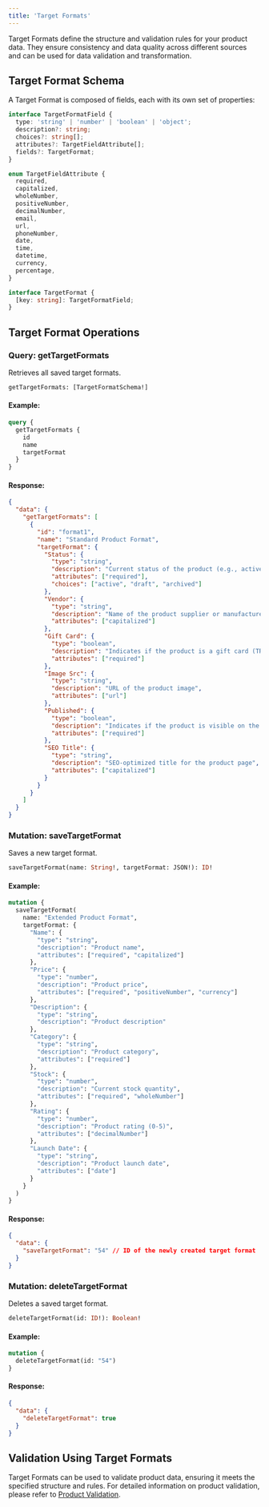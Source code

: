 ```yaml
---
title: 'Target Formats'
---
```


Target Formats define the structure and validation rules for your product data. They ensure consistency and data quality across different sources and can be used for data validation and transformation.

## Target Format Schema

A Target Format is composed of fields, each with its own set of properties:

```typescript
interface TargetFormatField {
  type: 'string' | 'number' | 'boolean' | 'object';
  description?: string;
  choices?: string[];
  attributes?: TargetFieldAttribute[];
  fields?: TargetFormat;
}

enum TargetFieldAttribute {
  required,
  capitalized,
  wholeNumber,
  positiveNumber,
  decimalNumber,
  email,
  url,
  phoneNumber,
  date,
  time,
  datetime,
  currency,
  percentage,
}

interface TargetFormat {
  [key: string]: TargetFormatField;
}
```

## Target Format Operations

### Query: getTargetFormats

Retrieves all saved target formats.

```graphql
getTargetFormats: [TargetFormatSchema!]
```

#### Example:
```graphql
query {
  getTargetFormats {
    id
    name
    targetFormat
  }
}
```

#### Response:
```json
{
  "data": {
    "getTargetFormats": [
      {
        "id": "format1",
        "name": "Standard Product Format",
        "targetFormat": {
          "Status": {
            "type": "string",
            "description": "Current status of the product (e.g., active, draft, archived)",
            "attributes": ["required"],
            "choices": ["active", "draft", "archived"]
          },
          "Vendor": {
            "type": "string",
            "description": "Name of the product supplier or manufacturer",
            "attributes": ["capitalized"]
          },
          "Gift Card": {
            "type": "boolean",
            "description": "Indicates if the product is a gift card (TRUE/FALSE)",
            "attributes": ["required"]
          },
          "Image Src": {
            "type": "string",
            "description": "URL of the product image",
            "attributes": ["url"]
          },
          "Published": {
            "type": "boolean",
            "description": "Indicates if the product is visible on the store (TRUE/FALSE)",
            "attributes": ["required"]
          },
          "SEO Title": {
            "type": "string",
            "description": "SEO-optimized title for the product page",
            "attributes": ["capitalized"]
          }
        }
      }
    ]
  }
}
```

### Mutation: saveTargetFormat

Saves a new target format.

```graphql
saveTargetFormat(name: String!, targetFormat: JSON!): ID!
```

#### Example:
```graphql
mutation {
  saveTargetFormat(
    name: "Extended Product Format",
    targetFormat: {
      "Name": {
        "type": "string",
        "description": "Product name",
        "attributes": ["required", "capitalized"]
      },
      "Price": {
        "type": "number",
        "description": "Product price",
        "attributes": ["required", "positiveNumber", "currency"]
      },
      "Description": {
        "type": "string",
        "description": "Product description"
      },
      "Category": {
        "type": "string",
        "description": "Product category",
        "attributes": ["required"]
      },
      "Stock": {
        "type": "number",
        "description": "Current stock quantity",
        "attributes": ["required", "wholeNumber"]
      },
      "Rating": {
        "type": "number",
        "description": "Product rating (0-5)",
        "attributes": ["decimalNumber"]
      },
      "Launch Date": {
        "type": "string",
        "description": "Product launch date",
        "attributes": ["date"]
      }
    }
  )
}
```

#### Response:
```json
{
  "data": {
    "saveTargetFormat": "54" // ID of the newly created target format
  }
}
```

### Mutation: deleteTargetFormat

Deletes a saved target format.

```graphql
deleteTargetFormat(id: ID!): Boolean!
```

#### Example:
```graphql
mutation {
  deleteTargetFormat(id: "54")
}
```

#### Response:
```json
{
  "data": {
    "deleteTargetFormat": true
  }
}
```

## Validation Using Target Formats

Target Formats can be used to validate product data, ensuring it meets the specified structure and rules. For detailed information on product validation, please refer to [Product Validation](./validate).